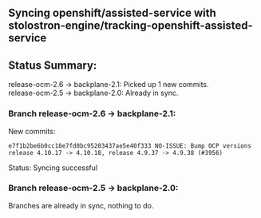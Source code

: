## Syncing openshift/assisted-service with stolostron-engine/tracking-openshift-assisted-service

## Status Summary:

release-ocm-2.6 -> backplane-2.1: Picked up 1 new commits.  
release-ocm-2.5 -> backplane-2.0: Already in sync.  

### Branch release-ocm-2.6 -> backplane-2.1:

New commits:

```
e7f1b2be6b0cc18e7fd0bc95203437ae5e40f333 NO-ISSUE: Bump OCP versions release 4.10.17 -> 4.10.18, release 4.9.37 -> 4.9.38 (#3956)
```

Status: Syncing successful

### Branch release-ocm-2.5 -> backplane-2.0:

Branches are already in sync, nothing to do.
